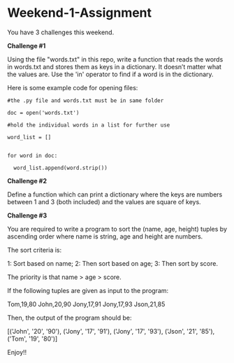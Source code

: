 # Weekend-1-Assignment

You have 3 challenges this weekend. 

**Challenge #1** 

Using the file "words.txt" in this repo, write a function that reads the words in words.txt and stores them as keys in a
dictionary. It doesn’t matter what the values are. Use the 'in' operator to find if a word is in the dictionary. 

Here is some example code for opening files:

    #the .py file and words.txt must be in same folder

    doc = open('words.txt')

    #hold the individual words in a list for further use

    word_list = []


    for word in doc:
  
      word_list.append(word.strip())

**Challenge #2**

Define a function which can print a dictionary where the keys are numbers between 1 and 3 (both included) and the values are square of keys.

**Challenge #3**

You are required to write a program to sort the (name, age, height) tuples by ascending order where name is string, age and height are numbers.

The sort criteria is:

1: Sort based on name;
2: Then sort based on age;
3: Then sort by score.

The priority is that name > age > score.

If the following tuples are given as input to the program:

Tom,19,80
John,20,90
Jony,17,91
Jony,17,93
Json,21,85

Then, the output of the program should be:

[('John', '20', '90'), ('Jony', '17', '91'), ('Jony', '17', '93'), ('Json', '21', '85'), ('Tom', '19', '80')]


Enjoy!!
